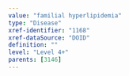 ```yaml
---
value: "familial hyperlipidemia"
type: "Disease"
xref-identifier: "1168"
xref-dataSource: "DOID"
definition: ""
level: "Level 4+"
parents: [3146]
---
```

